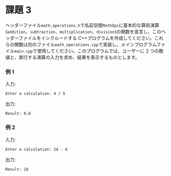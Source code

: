 # 課題 3

ヘッダーファイル`math_operations.h`で名前空間`MathOps`に基本的な算術演算(`addition`、`subtraction`、`multiplication`、`division`)の関数を宣言し、このヘッダーファイルをインクルードする C++プログラムを作成してください。これらの関数は別のファイル`math_operations.cpp`で実装し、メインプログラムファイル`main.cpp`で使用してください。このプログラムでは、ユーザーに 2 つの数値と、実行する演算の入力を求め、結果を表示するものとします。

### 例 1

入力:

```
Enter a calculation: 4 / 5
```

出力:

```
Result: 0.8
```

### 例 2

入力:

```
Enter a calculation: 24 - 6
```

出力:

```
Result: 18
```
